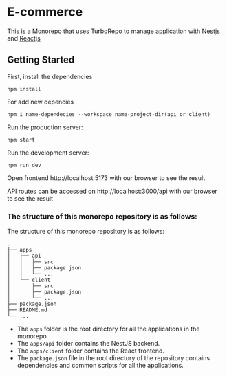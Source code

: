 # E-commerce

This is a Monorepo that uses TurboRepo to manage application with [Nestjs](https://docs.nestjs.com/) and [Reactjs](https://react.dev/)

## Getting Started

First, install the dependencies

```
npm install
```

For add new depencies

```
npm i name-dependecies --workspace name-project-dir(api or client)
```

Run the production server:
```
npm start
```


Run the development server: 

```
npm run dev
```

Open frontend http://localhost:5173 with our browser to see the result

API routes can be accessed on http://localhost:3000/api with our browser to see the result

### The structure of this monorepo repository is as follows:

The structure of this monorepo repository is as follows:

```
.
├── apps
│   ├── api
│   │   ├── src
│   │   ├── package.json
│   │   └── ...
│   └── client
│       ├── src
│       ├── package.json
│       └── ...
├── package.json
├── README.md
└── ...
```

- The `apps` folder is the root directory for all the applications in the monorepo.
- The `apps/api` folder contains the NestJS backend.
- The `apps/client` folder contains the React frontend.
- The `package.json` file in the root directory of the repository contains dependencies and common scripts for all the applications.



